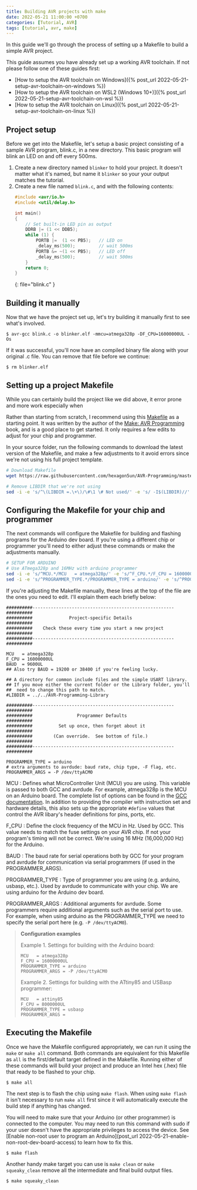 ```yaml
---
title: Building AVR projects with make
date: 2022-05-21 11:00:00 +0700
categories: [Tutorial, AVR]
tags: [tutorial, avr, make]
---
```


In this guide we'll go through the process of setting up a Makefile to build a simple AVR project.

This guide assumes you have already set up a working AVR toolchain.  If not please follow one of these guides first:
- [How to setup the AVR toolchain on Windows]({% post_url 2022-05-21-setup-avr-toolchain-on-windows %})
- [How to setup the AVR toolchain on WSL2 (Windows 10+)]({% post_url 2022-05-21-setup-avr-toolchain-on-wsl %})
- [How to setup the AVR toolchain on Linux]({% post_url 2022-05-21-setup-avr-toolchain-on-linux %})

## Project setup

Before we get into the Makefile, let's setup a basic project consisting of a sample AVR program, blink.c, in a new directory. This basic program will blink an LED on and off every 500ms.

1. Create a new directory named `blinker` to hold your project. It doesn't matter what it's named, but name it `blinker` so your your output matches the tutorial.
1. Create a new file named `blink.c`, and with the following contents:
    ```c
    #include <avr/io.h>
    #include <util/delay.h>

    int main()
    {
        // Set built-in LED pin as output
        DDRB |= (1 << DDB5);
        while (1) {
            PORTB |=  (1 << PB5);   // LED on
            _delay_ms(500);         // wait 500ms
            PORTB &= ~(1 << PB5);   // LED off
            _delay_ms(500);         // wait 500ms
        }
        return 0;
    }
    ```
    {: file="blink.c" }

## Building it manually

Now that we have the project set up, let's try building it manually first to see what's involved.

```console
$ avr-gcc blink.c -o blinker.elf -mmcu=atmega328p -DF_CPU=16000000UL -Os
```

If it was successful, you'll now have an compiled binary file along with your original .c file. You can remove that file before we continue: 
```console
$ rm blinker.elf
```

## Setting up a project Makefile

While you can certainly build the project like we did above, it error prone and more work especially when 

Rather than starting from scratch, I recommend using this [Makefile](https://github.com/hexagon5un/AVR-Programming/blob/master/setupProject/Makefile) as a starting point.  It was written by the author of the [Make: AVR Programming](https://www.oreilly.com/library/view/make-avr-programming/9781449356484/) book, and is a good place to get started. It only requires a few edits to adjust for your chip and programmer.

In your source folder, run the following commands to download the latest version of the Makefile, and make a few adjustments to it avoid errors since we're not using his full project template. 
```bash
# Download Makefile
wget https://raw.githubusercontent.com/hexagon5un/AVR-Programming/master/setupProject/Makefile

# Remove LIBDIR that we're not using
sed -i -e 's/^\(LIBDIR =.\+\)/\#\1 \# Not used/' -e 's/ -I$(LIBDIR)//' Makefile
```

## Configuring the Makefile for your chip and programmer

The next commands will configure the Makefile for building and flashing programs for the Arduino dev board.  If you're using a different chip or programmer you'll need to either adjust these commands or make the adjustments manually.  
```bash
# SETUP FOR ARDUINO
# Use ATmega328p and 16MHz with arduino programmer
sed -i -e 's/^MCU.*/MCU   = atmega328p/' -e 's/^F_CPU.*/F_CPU = 16000000UL/' Makefile
sed -i -e 's/^PROGRAMMER_TYPE.*/PROGRAMMER_TYPE = arduino/' -e 's/^PROGRAMMER_ARGS.*/PROGRAMMER_ARGS = -P \/dev\/ttyACM0/' Makefile
```


If you're adjusting the Makefile manually, these lines at the top of the file are the ones you need to edit. I'll explain them each briefly below:
```make
##########------------------------------------------------------##########
##########              Project-specific Details                ##########
##########    Check these every time you start a new project    ##########
##########------------------------------------------------------##########

MCU   = atmega328p
F_CPU = 16000000UL  
BAUD  = 9600UL
## Also try BAUD = 19200 or 38400 if you're feeling lucky.

## A directory for common include files and the simple USART library.
## If you move either the current folder or the Library folder, you'll 
##  need to change this path to match.
#LIBDIR = ../../AVR-Programming-Library

##########------------------------------------------------------##########
##########                 Programmer Defaults                  ##########
##########          Set up once, then forget about it           ##########
##########        (Can override.  See bottom of file.)          ##########
##########------------------------------------------------------##########

PROGRAMMER_TYPE = arduino
# extra arguments to avrdude: baud rate, chip type, -F flag, etc.
PROGRAMMER_ARGS = -P /dev/ttyACM0
```

MCU
: Defines what MicroController Unit (MCU) you are using. This variable is passed to both GCC and avrdude. For example, atmega328p is the MCU on an Arduino board. The complete list of options can be found in the [GCC documentation](https://gcc.gnu.org/onlinedocs/gcc/AVR-Options.html#AVR-Options). In addition to providing the compiler with instruction set and hardware details, this also sets up the appropriate `#define` values that control the AVR libary's header definitions for pins, ports, etc.

F_CPU
: Define the clock frequency of the MCU in Hz. Used by GCC. This value needs to match the fuse settings on your AVR chip. If not your program's timing will not be correct.  We're using 16 MHz (16,000,000 Hz) for the Arduino.

BAUD
: The baud rate for serial operations both by GCC for your program and avrdude for communication via serial programmers (if used in the PROGRAMMER_ARGS).

PROGRAMMER_TYPE
: Type of programmer you are using (e.g. arduino, usbasp, etc.). Used by avrdude to communicate with your chip. We are using arduino for the Arduino dev board.

PROGRAMMER_ARGS
: Additional arguments for avrdude.  Some programmers require additional arguments such as the serial port to use.  For example, when using arduino as the PROGRAMMER_TYPE we need to specify the serial port here (e.g. `-P /dev/ttyACM0`).


> **Configuration examples**
> 
> Example 1. Settings for building with the Arduino board:
> ```make
> MCU   = atmega328p
> F_CPU = 16000000UL  
> PROGRAMMER_TYPE = arduino
> PROGRAMMER_ARGS = -P /dev/ttyACM0
> ```
> 
> Example 2. Settings for building with the ATtiny85 and USBasp programmer:
> ```make
> MCU   = attiny85
> F_CPU = 8000000UL  
> PROGRAMMER_TYPE = usbasp
> PROGRAMMER_ARGS = 
> ```


## Executing the Makefile

Once we have the Makefile configured appropriately, we can run it using the `make` or `make all` command.  Both commands are equivalent for this Makefile as `all` is the first/default target defined in the Makefile.  Running either of these commands will build your project and produce an Intel hex (.hex) file that ready to be flashed to your chip.

```console
$ make all
```

The next step is to flash the chip using `make flash`. When using `make flash` it isn't necessary to run `make all` first since it will automatically execute the build step if anything has changed.

You will need to make sure that your Arduino (or other programmer) is connected to the computer. You may need to run this command with sudo if your user doesn't have the appropriate privileges to access the device.  See [Enable non-root user to program an Arduino](post_url 2022-05-21-enable-non-root-dev-board-access) to learn how to fix this.
```console
$ make flash
```

Another handy make target you can use is `make clean` or `make squeaky_clean` remove all the intermediate and final build output files.
```console
$ make squeaky_clean
```

